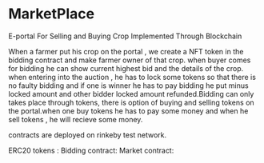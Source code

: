 # MarketPlace
E-portal For Selling and Buying Crop  Implemented Through Blockchain
 
When a farmer put his crop on the portal , we create a NFT token in the bidding contract and make farmer owner of that crop. when buyer comes for bidding  he can show current highest bid and the details of the crop. when entering into the auction , he has to lock some tokens so that there is no faulty bidding and if one is winner he has to pay bidding he put minus locked amount and other bidder locked amount refunded.Bidding can only takes place through tokens, there is option of buying and selling tokens on the portal.when one buy tokens he has to pay some money and when he sell tokens , he will recieve some money.



contracts are deployed on rinkeby test network.

ERC20 tokens :
Bidding contract:
Market contract:

